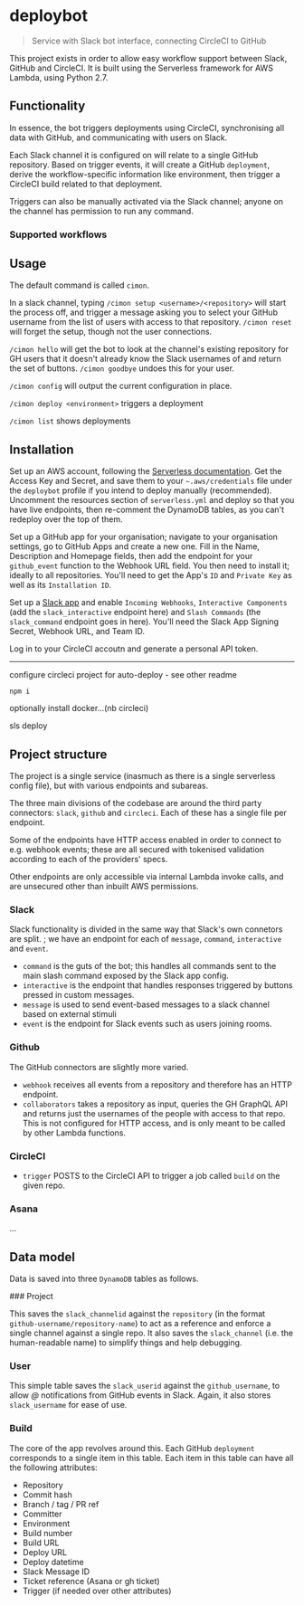 # deploybot

> Service with Slack bot interface, connecting CircleCI to GitHub

This project exists in order to allow easy workflow support between Slack, GitHub and CircleCI. It is built using the Serverless framework for AWS Lambda, using Python 2.7.

## Functionality

In essence, the bot triggers deployments using CircleCI, synchronising all data with GitHub, and communicating with users on Slack.

Each Slack channel it is configured on will relate to a single GitHub repository. Based on trigger events, it will create a GitHub `deployment`, derive the workflow-specific information like environment, then trigger a CircleCI build related to that deployment.

Triggers can also be manually activated via the Slack channel; anyone on the channel has permission to run any command.

### Supported workflows

## Usage

The default command is called `cimon`.

In a slack channel, typing `/cimon setup <username>/<repository>` will start the process off, and trigger a message asking you to select your GitHub username from the list of users with access to that repository. `/cimon reset` will forget the setup, though not the user connections.

`/cimon hello` will get the bot to look at the channel's existing repository for GH users that it doesn't already know the Slack usernames of and return the set of buttons. `/cimon goodbye` undoes this for your user.

`/cimon config` will output the current configuration in place.

`/cimon deploy <environment>` triggers a deployment

`/cimon list` shows deployments

## Installation

Set up an AWS account, following the [Serverless documentation](https://serverless.com/framework/docs/providers/aws/guide/credentials/). Get the Access Key and Secret, and save them to your `~.aws/credentials` file under the `deploybot` profile if you intend to deploy manually (recommended). Uncomment the resources section of `serverless.yml` and deploy so that you have live endpoints, then re-comment the DynamoDB tables, as you can't redeploy over the top of them.

Set up a GitHub app for your organisation; navigate to your organisation settings, go to GitHub Apps and create a new one. Fill in the Name, Description and Homepage fields, then add the endpoint for your `github_event` function to the Webhook URL field. You then need to install it; ideally to all repositories. You'll need to get the App's `ID` and `Private Key` as well as its `Installation ID`.

Set up a [Slack app](https://api.slack.com/apps/) and enable `Incoming Webhooks`, `Interactive Components` (add the `slack_interactive` endpoint here) and `Slash Commands` (the `slack_command` endpoint goes in here). You'll need the Slack App Signing Secret, Webhook URL, and Team ID.

Log in to your CircleCI accoutn and generate a personal API token.

---

configure circleci project for auto-deploy - see other readme

`npm i`

optionally install docker...(nb circleci)

sls deploy

## Project structure

The project is a single service (inasmuch as there is a single serverless config file), but with various endpoints and subareas.

The three main divisions of the codebase are around the third party connectors: `slack`, `github` and `circleci`. Each of these has a single file per endpoint.

Some of the endpoints have HTTP access enabled in order to connect to e.g. webhook events; these are all secured with tokenised validation according to each of the providers' specs.

Other endpoints are only accessible via internal Lambda invoke calls, and are unsecured other than inbuilt AWS permissions.

### Slack

Slack functionality is divided in the same way that Slack's own connetors are split. ; we have an endpoint for each of `message`, `command`, `interactive` and `event`.

- `command` is the guts of the bot; this handles all commands sent to the main slash command exposed by the Slack app config.
- `interactive` is the endpoint that handles responses triggered by buttons pressed in custom messages.
- `message` is used to send event-based messages to a slack channel based on external stimuli
- `event` is the endpoint for Slack events such as users joining rooms.

### Github

The GitHub connectors are slightly more varied.

- `webhook` receives all events from a repository and therefore has an HTTP endpoint.
- `collaborators` takes a repository as input, queries the GH GraphQL API and returns just the usernames of the people with access to that repo. This is not configured for HTTP access, and is only meant to be called by other Lambda functions.

### CircleCI

- `trigger` POSTS to the CircleCI API to trigger a job called `build` on the given repo.

### Asana

...

## Data model

Data is saved into three `DynamoDB` tables as follows.

### Project

This saves the `slack_channelid` against the `repository` (in the format `github-username/repository-name`) to act as a reference and enforce a single channel against a single repo. It also saves the `slack_channel` (i.e. the human-readable name) to simplify things and help debugging.

### User

This simple table saves the `slack_userid` against the `github_username`, to allow _@_ notifications from GitHub events in Slack. Again, it also stores `slack_username` for ease of use.

### Build

The core of the app revolves around this. Each GitHub `deployment` corresponds to a single item in this table. Each item in this table can have all the following attributes:

- Repository
- Commit hash
- Branch / tag / PR ref
- Committer
- Environment
- Build number
- Build URL
- Deploy URL
- Deploy datetime
- Slack Message ID
- Ticket reference (Asana or gh ticket)
- Trigger (if needed over other attributes)
